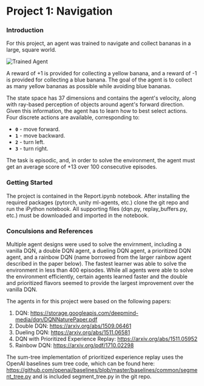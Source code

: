 [//]: # (Image References)

[image1]: https://user-images.githubusercontent.com/10624937/42135619-d90f2f28-7d12-11e8-8823-82b970a54d7e.gif "Trained Agent"

# Project 1: Navigation

### Introduction

For this project, an agent was trained to navigate and collect bananas in a large, square world.  

![Trained Agent][image1]

A reward of +1 is provided for collecting a yellow banana, and a reward of -1 is provided for collecting a blue banana. The goal of the agent is to collect as many yellow bananas as possible while avoiding blue bananas.  

The state space has 37 dimensions and contains the agent's velocity, along with ray-based perception of objects around agent's forward direction.  Given this information, the agent has to learn how to best select actions.  Four discrete actions are available, corresponding to:
- **`0`** - move forward.
- **`1`** - move backward.
- **`2`** - turn left.
- **`3`** - turn right.

The task is episodic, and, in order to solve the environment, the agent must get an average score of +13 over 100 consecutive episodes.

### Getting Started

The project is contained in the Report.ipynb notebook. After installing the required packages (pytorch, unity ml-agents, etc.) clone the git repo and run the iPython notebook. All supporting files (dqn.py, replay_buffers.py, etc.) must be downloaded and imported in the notebook.

### Conculsions and References

Multiple agent designs were used to solve the envirnment, including a vanilla DQN, a double DQN agent, a dueling DQN agent, a prioritized DQN agent, and a rainbow DQN (name borrowed from the larger rainbow agent described in the paper below). The fastest learner was able to solve the environment in less than 400 episodes. While all agents were able to solve the environment efficiently, certain agents learned faster and the double and prioritized flavors seemed to provide the largest improvement over the vanilla DQN.

The agents in for this project were based on the following papers:
1. DQN: https://storage.googleapis.com/deepmind-media/dqn/DQNNaturePaper.pdf
2. Double DQN: https://arxiv.org/abs/1509.06461
3. Dueling DQN: https://arxiv.org/abs/1511.06581
4. DQN with Prioritized Experience Replay: https://arxiv.org/abs/1511.05952
5. Rainbow DQN: https://arxiv.org/pdf/1710.02298

The sum-tree implementation of prioritized experience replay uses the OpenAI baselines sum tree code, which can be found here: https://github.com/openai/baselines/blob/master/baselines/common/segment_tree.py and is included segment_tree.py in the git repo.
